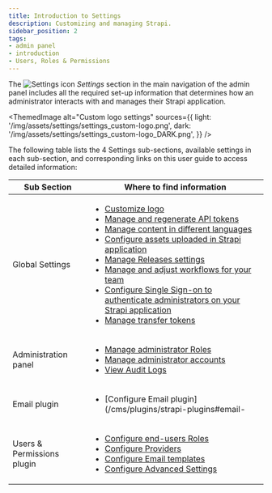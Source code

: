 ```yaml
---
title: Introduction to Settings
description: Customizing and managing Strapi.
sidebar_position: 2
tags:
- admin panel
- introduction
- Users, Roles & Permissions
---
```


The ![Settings icon](/img/assets/icons/v5/Cog.svg) _Settings_ section in the main navigation of the admin panel includes all the required set-up information that determines how an administrator interacts with and manages their Strapi application. 

<ThemedImage
alt="Custom logo settings"
sources={{
    light: '/img/assets/settings/settings_custom-logo.png',
    dark: '/img/assets/settings/settings_custom-logo_DARK.png',
  }}
/>

The following table lists the 4 Settings sub-sections, available settings in each sub-section, and corresponding links on this user guide to access detailed information:

| Sub Section                | Where to find information                                                                                                                                                                                                                                                                                                                                                                                                                                                                                                                                                                                                                                   |
| -------------------------- | ----------------------------------------------------------------------------------------------------------------------------------------------------------------------------------------------------------------------------------------------------------------------------------------------------------------------------------------------------------------------------------------------------------------------------------------------------------------------------------------------------------------------------------------------------------------------------------------------------------------------------------------------------------- |
| Global Settings            | <ul> <li>[Customize logo](/cms/settings/admin-panel) </li> <li>[Manage and regenerate API tokens](/cms/settings/API-tokens) </li> <li>[Manage content in different languages](/cms/settings/internationalization) </li> <li>[Configure assets uploaded in Strapi application](/cms/settings/media-library-settings) </li> <li>[Manage Releases settings](/cms/settings/releases)</li> <li>[Manage and adjust workflows for your team](/cms/settings/review-workflows) </li> <li>[Configure Single Sign-on to authenticate administrators on your Strapi application](/cms/settings/single-sign-on)</li> <li>[Manage transfer tokens](/cms/settings/transfer-tokens)</li> </ul> |
| Administration panel       | <ul> <li>[Manage administrator Roles](/cms/features/rbac)</li> <li>[Manage administrator accounts](/cms/features/rbac)</li> <li>[View Audit Logs](/cms/settings/audit-logs)</li> </ul>                                                                                                                                                                                                                                                                                                                                                                        |
| Email plugin               | <ul> <li>[Configure Email plugin](/cms/plugins/strapi-plugins#email-</li> </ul>                                                                                                                                                                                                                                                                                                                                                                                                                                                                                                                                                               |
| Users & Permissions plugin | <ul> <li>[Configure end-users Roles](/cms/features/users-permissions#roles)</li> <li>[Configure Providers](/cms/settings/configuring-users-permissions-plugin-settings#configuring-providers)</li> <li>[Configure Email templates](/cms/settings/configuring-users-permissions-plugin-settings#configuring-email-templates) <li>[Configure Advanced Settings](/cms/settings/configuring-users-permissions-plugin-settings#configuring-advanced-settings)</li></li></ul>                                                                                                                                                                                                                                                                                                                                                                                                                                                                                                  |
